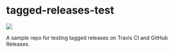 # tagged-releases-test

![](https://travis-ci.org/daniellivingston/tagged-releases-test.svg?branch=master)

A sample repo for testing tagged releases on Travis CI and GitHub Releases.
